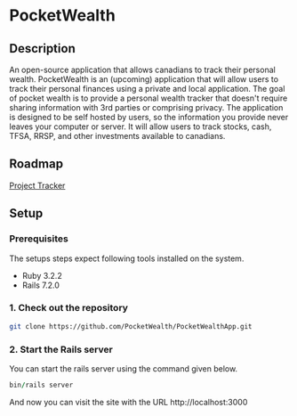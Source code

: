 # PocketWealth

## Description
An open-source application that allows canadians to track their personal wealth. PocketWealth is an (upcoming)
application that will allow users to track their personal finances using a private and local application. The goal
of pocket wealth is to provide a personal wealth tracker that doesn't require sharing information with 3rd parties
or comprising privacy. The application is designed to be self hosted by users, so the information you provide
never leaves your computer or server. It will allow users to track stocks, cash, TFSA, RRSP, and other investments
available to canadians.

## Roadmap
[Project Tracker](https://github.com/orgs/PocketWealth/projects/1/views/1)

## Setup

### Prerequisites

The setups steps expect following tools installed on the system.

- Ruby 3.2.2
- Rails 7.2.0

### 1. Check out the repository

```bash
git clone https://github.com/PocketWealth/PocketWealthApp.git
```

### 2. Start the Rails server

You can start the rails server using the command given below.

```ruby
bin/rails server
```

And now you can visit the site with the URL http://localhost:3000